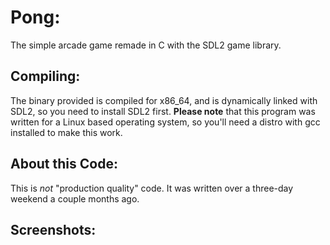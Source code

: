 # Pong:

The simple arcade game remade in C with the SDL2 game library.

## Compiling:

The binary provided is compiled for x86\_64, and is dynamically linked with SDL2, so you need to install SDL2 first.  __Please note__ that this program was written for a Linux based operating system, so you'll need a distro with gcc installed to make this work.

## About this Code:

This is _not_ "production quality" code.  It was written over a three-day weekend a couple months ago.

## Screenshots:


